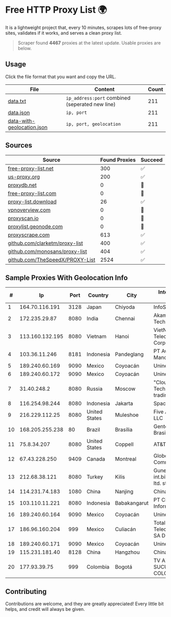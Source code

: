 
# Free HTTP Proxy List 🌍

It is a lightweight project that, every 10 minutes, scrapes lots of free-proxy sites, validates if it works, and serves a clean proxy list.


> Scraper found **4467** proxies at the latest update. Usable proxies are below.

## Usage

Click the file format that you want and copy the URL.


|File|Content|Count|
|----|-------|-----|
|[data.txt](https://raw.githubusercontent.com/themiralay/Proxy-List-World/master/data.txt)|`ip_address:port` combined (seperated new line)|211|
|[data.json](https://raw.githubusercontent.com/themiralay/Proxy-List-World/master/data.json)|`ip, port`|211|
|[data-with-geolocation.json](https://raw.githubusercontent.com/themiralay/Proxy-List-World/master/data-with-geolocation.json)|`ip, port, geolocation`|211|

## Sources

|Source|Found Proxies|Succeed|
|------|-------------|-------|
|[free-proxy-list.net](https://free-proxy-list.net)|300|✅|
|[us-proxy.org](https://www.us-proxy.org)|200|✅|
|[proxydb.net](http://proxydb.net)|0|🚫|
|[free-proxy-list.com](https://free-proxy-list.com/?page=&port=&type%5B%5D=http&type%5B%5D=https&up_time=0&search=Search)|0|🚫|
|[proxy-list.download](https://www.proxy-list.download/HTTP)|26|✅|
|[vpnoverview.com](https://vpnoverview.com/privacy/anonymous-browsing/free-proxy-servers)|0|🚫|
|[proxyscan.io](https://www.proxyscan.io)|0|🚫|
|[proxylist.geonode.com](https://proxylist.geonode.com/api/proxy-list?limit=300&page=1&sort_by=lastChecked&sort_type=desc&protocols=http,https)|0|🚫|
|[proxyscrape.com](https://api.proxyscrape.com/v2/?request=displayproxies&protocol=http&timeout=10000&country=all&ssl=all&anonymity=all)|613|✅|
|[github.com/clarketm/proxy-list](https://raw.githubusercontent.com/clarketm/proxy-list/master/proxy-list-raw.txt)|400|✅|
|[github.com/monosans/proxy-list](https://raw.githubusercontent.com/monosans/proxy-list/main/proxies/http.txt)|404|✅|
|[github.com/TheSpeedX/PROXY-List](https://raw.githubusercontent.com/TheSpeedX/PROXY-List/master/http.txt)|2524|✅|


## Sample Proxies With Geolocation Info

|#|Ip|Port|Country|City|Internet Service Provider|
|-|--|----|-------|----|-------------------------|
|1|164.70.116.191|3128|Japan|Chiyoda|InfoSphere|
|2|172.235.29.87|8080|India|Chennai|Akamai Technologies, Inc.|
|3|113.160.132.195|8080|Vietnam|Hanoi|VietNam Post and Telecom Corporation|
|4|103.36.11.246|8181|Indonesia|Pandeglang|PT Awinet Global Mandiri|
|5|189.240.60.169|9090|Mexico|Coyoacán|Uninet S.A. de C.V.|
|6|189.240.60.172|9090|Mexico|Coyoacán|Uninet S.A. de C.V.|
|7|31.40.248.2|8080|Russia|Moscow|"Cloud Technologies" LLC trading as Cloud.ru|
|8|116.254.98.244|8080|Indonesia|Jakarta|SpaceX Starlink|
|9|216.229.112.25|8080|United States|Muleshoe|Five Area Systems, LLC|
|10|168.205.255.238|80|Brazil|Brasília|Gente Telecom do Brasil Eireli ME|
|11|75.8.34.207|8080|United States|Coppell|AT&T Services, Inc.|
|12|67.43.228.250|9409|Canada|Montreal|GloboTech Communications|
|13|212.68.38.121|8080|Turkey|Kilis|Guneydogu Telekom int.bil. ve ilt. hiz. tic. ltd. sti.|
|14|114.231.74.183|1080|China|Nanjing|Chinanet|
|15|103.110.11.221|8080|Indonesia|Babakangarut|PT Citra Jelajah Informatika|
|16|189.240.60.164|9090|Mexico|Coyoacán|Uninet S.A. de C.V.|
|17|186.96.160.204|999|Mexico|Culiacán|Total Play Telecomunicaciones SA De CV|
|18|189.240.60.171|9090|Mexico|Coyoacán|Uninet S.A. de C.V.|
|19|115.231.181.40|8128|China|Hangzhou|China Telecom|
|20|177.93.39.75|999|Colombia|Bogotá|TV AZTECA SUCURSAL COLOMBIA|



## Contributing

Contributions are welcome, and they are greatly appreciated! Every
little bit helps, and credit will always be given.

